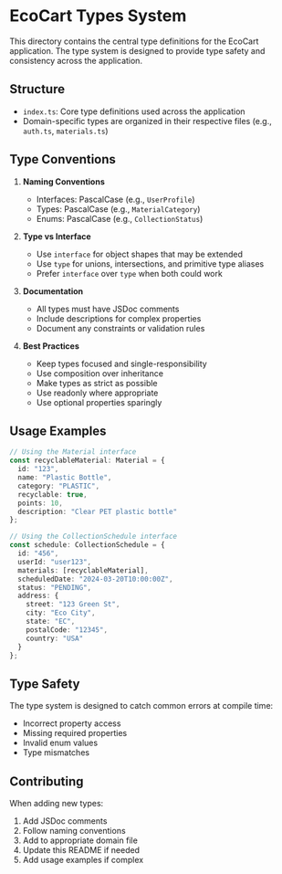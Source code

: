 # EcoCart Types System

This directory contains the central type definitions for the EcoCart application. The type system is designed to provide type safety and consistency across the application.

## Structure

- `index.ts`: Core type definitions used across the application
- Domain-specific types are organized in their respective files (e.g., `auth.ts`, `materials.ts`)

## Type Conventions

1. **Naming Conventions**
   - Interfaces: PascalCase (e.g., `UserProfile`)
   - Types: PascalCase (e.g., `MaterialCategory`)
   - Enums: PascalCase (e.g., `CollectionStatus`)

2. **Type vs Interface**
   - Use `interface` for object shapes that may be extended
   - Use `type` for unions, intersections, and primitive type aliases
   - Prefer `interface` over `type` when both could work

3. **Documentation**
   - All types must have JSDoc comments
   - Include descriptions for complex properties
   - Document any constraints or validation rules

4. **Best Practices**
   - Keep types focused and single-responsibility
   - Use composition over inheritance
   - Make types as strict as possible
   - Use readonly where appropriate
   - Use optional properties sparingly

## Usage Examples

```typescript
// Using the Material interface
const recyclableMaterial: Material = {
  id: "123",
  name: "Plastic Bottle",
  category: "PLASTIC",
  recyclable: true,
  points: 10,
  description: "Clear PET plastic bottle"
};

// Using the CollectionSchedule interface
const schedule: CollectionSchedule = {
  id: "456",
  userId: "user123",
  materials: [recyclableMaterial],
  scheduledDate: "2024-03-20T10:00:00Z",
  status: "PENDING",
  address: {
    street: "123 Green St",
    city: "Eco City",
    state: "EC",
    postalCode: "12345",
    country: "USA"
  }
};
```

## Type Safety

The type system is designed to catch common errors at compile time:

- Incorrect property access
- Missing required properties
- Invalid enum values
- Type mismatches

## Contributing

When adding new types:

1. Add JSDoc comments
2. Follow naming conventions
3. Add to appropriate domain file
4. Update this README if needed
5. Add usage examples if complex 